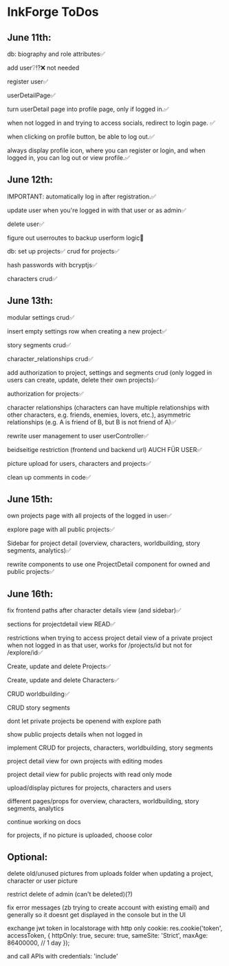 # InkForge ToDos

## June 11th:
db: biography and role attributes✅

add user❔⁉️❌ not needed

register user✅

userDetailPage✅

turn userDetail page into profile page, only if logged in.✅

when not logged in and trying to access socials, redirect to login page. ✅


when clicking on profile button, be able to log out.✅

always display profile icon, where you can register or login, and when logged in, you can log out or view profile.✅

## June 12th:

IMPORTANT: automatically log in after registration.✅

update user when you're logged in with that user or as admin✅

delete user✅

figure out userroutes to backup userform logic🔁

db: set up projects✅
crud for projects✅

hash passwords with bcryptjs✅

characters crud✅

## June 13th:

modular settings crud✅

insert empty settings row when creating a new project✅

story segments crud✅

character_relationships crud✅

add authorization to project, settings and segments crud (only logged in users can create, update, delete their own projects)✅

authorization for projects✅

character relationships (characters can have multiple relationships with other characters, e.g. friends, enemies, lovers, etc.), asymmetric relationships (e.g. A is friend of B, but B is not friend of A)✅

rewrite user management to user userController✅

beidseitige restriction (frontend und backend url) AUCH FÜR USER✅

picture upload for users, characters and projects✅

clean up comments in code✅

## June 15th:

own projects page with all projects of the logged in user✅

explore page with all public projects✅

Sidebar for project detail (overview, characters, worldbuilding, story segments, analytics)✅

rewrite components to use one ProjectDetail component for owned and public projects✅

## June 16th:

fix frontend paths after character details view (and sidebar)✅

sections for projectdetail view READ✅

restrictions when trying to access project detail view of a private project when not logged in as that user, works for /projects/id but not for /explore/id✅

Create, update and delete Projects✅

Create, update and delete Characters✅

CRUD worldbuilding✅

CRUD story segments

dont let private projects be openend with explore path

show public projects details when not logged in

implement CRUD for projects, characters, worldbuilding, story segments

project detail view for own projects with editing modes

project detail view for public projects with read only mode

upload/display pictures for projects, characters and users

different pages/props for overview, characters, worldbuilding, story segments, analytics

continue working on docs

for projects, if no picture is uploaded, choose color

## Optional:

delete old/unused pictures from uploads folder when updating a project, character or user picture

restrict delete of admin (can't be deleted)(?)

fix error messages (zb trying to create account with existing email) and generally so it doesnt get displayed in the console but in the UI

exchange jwt token in localstorage with http only cookie:
res.cookie('token', accessToken, {
httpOnly: true,
secure: true,
sameSite: 'Strict',
maxAge: 86400000, // 1 day
});

and call APIs with 
credentials: 'include'






